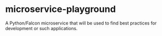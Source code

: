 # microservice-playground
A Python/Falcon microservice that will be used to find best practices for development or such applications.
